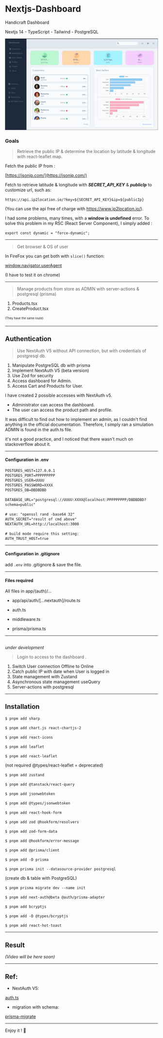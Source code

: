 # Nextjs-Dashboard

Handicraft Dashboard

Nextjs 14 - TypeScript - Tailwind - PostgreSQL

![Dashboard Img](https://github.com/TLRKiliann/Nextjs-Dashboard/blob/master/my-app/public/assets/images/bg/wallpaper.png)

### Goals

> Retrieve the public IP & determine the location by latitude & longitude with react-leaflet map.

Fetch the public IP from :

[https://jsonip.com/](https://jsonip.com/)

Fetch to retrieve latitude & longitude with ***SECRET_API_KEY*** & ***publicIp*** to customize url, such as:

`https://api.ip2location.io/?key=${SECRET_API_KEY}&ip=${publicIp}`

(You can use the api free of charge with https://www.ip2location.io/).

I had some problems, many times, with a **window is undefined** error. To solve this problem in my RSC (React Server Component), I simply added :

`export const dynamic = "force-dynamic";`

---

> Get browser & OS of user 

In FireFox you can get both with `slice()` function:

[window.navigator.userAgent](https://developer.mozilla.org/en-US/docs/Web/API/Navigator/userAgent)

(I have to test it on chrome)

---

> Manage products from store as ADMIN with server-actions & postgresql (prisma)

1. Products.tsx 
2. CreateProduct.tsx

<sub><sup>(They have the same route)</sup></sub>

---

## Authentication

> Use NextAuth V5 without API connection, but with credentials of postgresql db.

1. Manipulate PostgreSQL db with prisma
2. Implement NextAuth V5 (beta version)
3. Use Zod for security
4. Access dashboard for Admin.
5. Access Cart and Products for User.

I have created 2 possible accesses with NextAuth v5. 
- Administrator can access the dashboard.
- The user can access the product path and profile.

It was difficult to find out how to implement an admin, as I couldn't find anything in the official documentation. Therefore, I simply ran a simulation ADMIN is found in the auth.ts file.

it's not a good practice, and I noticed that there wasn't much on stackoverflow about it. 

---

#### Configuration in .env

```
POSTGRES_HOST=127.0.0.1
POSTGRES_PORT=PPPPPPPPP
POSTGRES_USER=UUUU
POSTGRES_PASSWORD=XXXX
POSTGRES_DB=DBDBDBD

DATABASE_URL="postgresql://UUUU:XXXX@localhost:PPPPPPPPP/DBDBDBD?schema=public"

# use: "openssl rand -base64 32"
AUTH_SECRET="result of cmd above"
NEXTAUTH_URL=http://localhost:3000

# build mode require this setting:
AUTH_TRUST_HOST=true
```

---

#### Configuration in .gitignore

add `.env` into .gitignore & save the file.

---

#### Files required

All files in app/(auth)/...

- app/api/auth/[...nextauth]/route.ts

- auth.ts

- middleware.ts

- prisma/prisma.ts

---

## 

*under development*

> Login to access to the dashboard .

1. Switch User connection Offline to Online
2. Catch public IP with date when User is logged in
3. State management with Zustand
4. Asynchronous state management useQuery
5. Server-actions with postgresql

---

## Installation

`$ pnpm add sharp`

`$ pnpm add chart.js react-chartjs-2`

`$ pnpm add react-icons`

`$ pnpm add leaflet`

`$ pnpm add react-leaflet`

(not required @types/react-leaflet = deprecated)

`$ pnpm add zustand`

`$ pnpm add @tanstack/react-query`

`$ pnpm add jsonwebtoken`

`$ pnpm add @types/jsonwebtoken`

`$ pnpm add react-hook-form`

`$ pnpm add zod @hookform/resolvers`

`$ pnpm add zod-form-data`

`$ pnpm add @hookform/error-message`

`$ pnpm add @prisma/client`

`$ pnpm add -D prisma`

`$ pnpm prisma init --datasource-provider postgresql`

(create db & table with PostgreSQL)

`$ pnpm prisma migrate dev --name init`

`$ pnpm add next-auth@beta @auth/prisma-adapter`

`$ pnpm add bcryptjs`

`$ pnpm add -D @types/bcryptjs`

`$ pnpm add react-hot-toast`

---

## Result

*(Video will be here soon)*

<!-- [<img src="https://img.youtube.com/vi/<VIDEO_ID>/hqdefault.jpg" width="600" height="300"
/>](https://www.youtube.com/embed/<VIDEO_ID>)

[![Watch the video](https://img.youtube.com/vi/<VIDEO_ID>/hqdefault.jpg)](https://www.youtube.com/embed/<VIDEO_ID>)

[<img src="https://img.youtube.com/vi/<VIDEO_ID>/hqdefault.jpg" width="600" height="300"
/>](https://www.youtube.com/embed/<VIDEO_ID>) -->

---

## Ref:

- NextAuth V5:

[auth.ts](https://authjs.dev/getting-started/migrating-to-v5)

- migration with schema:

[prisma-migrate](https://www.prisma.io/docs/orm/prisma-migrate/workflows/data-migration)


---

Enjoy it ! :koala:
